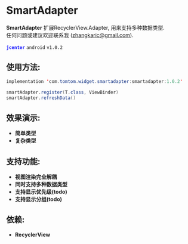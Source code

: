 # SmartAdapter

**SmartAdapter** 扩展RecyclerView.Adapter, 用来支持多种数据类型.  
任何问题或建议欢迎联系我 (zhangkaric@gmail.com).

<font color='#11f'>**`jcenter`**</font> `android` `v1.0.2`
## 使用方法:
``` java
implementation 'com.tomtom.widget.smartadapter:smartadapter:1.0.2'

smartAdapter.register(T.class, ViewBinder)
smartAdapter.refreshData()
```
## 效果演示:   
- **简单类型**
- **复杂类型**

## 支持功能:  
- **视图渲染完全解耦** 
- **同时支持多种数据类型** 
- **支持显示优先级(todo)** 
- **支持显示分组(todo)**

## 依赖:   
- **RecyclerView**
